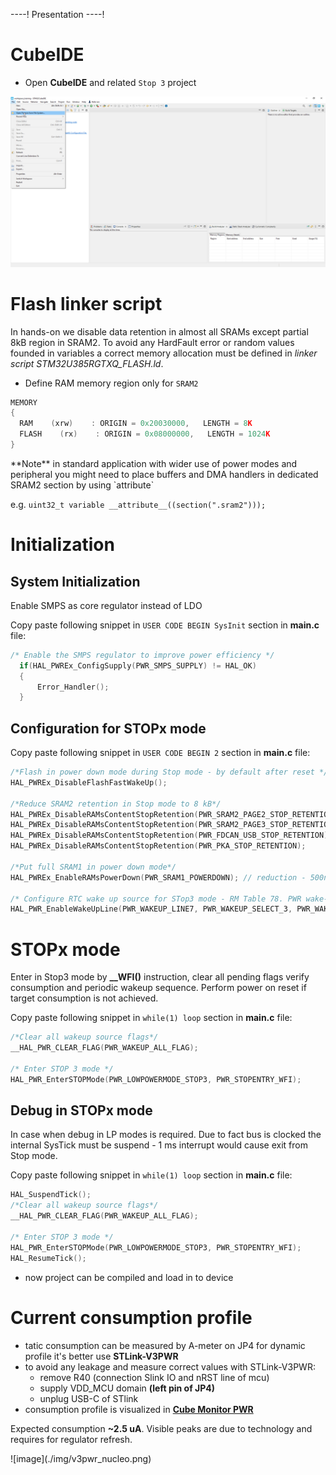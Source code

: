 ----!
Presentation
----!

# CubeIDE
- Open **CubeIDE** and related `Stop 3` project

![image](./img/open_project.png)

# Flash linker script
In hands-on we disable data retention in almost all SRAMs except partial 8kB region in SRAM2. To avoid any HardFault error or random values founded in variables a correct memory allocation must be defined in *linker script STM32U385RGTXQ_FLASH.ld*.

- Define RAM memory region only for `SRAM2`

```c
MEMORY
{
  RAM    (xrw)    : ORIGIN = 0x20030000,   LENGTH = 8K
  FLASH    (rx)    : ORIGIN = 0x08000000,   LENGTH = 1024K
}
```
<p> </p>
**Note** in standard application with wider use of power modes and peripheral you might need to place buffers and DMA handlers in dedicated SRAM2 section by using `attribute` 

e.g. `uint32_t variable __attribute__((section(".sram2")));`


# Initialization

## System Initialization
Enable SMPS as core regulator instead of LDO

Copy paste following snippet in `USER CODE BEGIN SysInit` section in **main.c** file:

```c
/* Enable the SMPS regulator to improve power efficiency */
  if(HAL_PWREx_ConfigSupply(PWR_SMPS_SUPPLY) != HAL_OK)
  {
	  Error_Handler();
  }
```

## Configuration for STOPx mode
Copy paste following snippet in `USER CODE BEGIN 2` section in **main.c** file:

```c
/*Flash in power down mode during Stop mode - by default after reset */
HAL_PWREx_DisableFlashFastWakeUp();

/*Reduce SRAM2 retention in Stop mode to 8 kB*/
HAL_PWREx_DisableRAMsContentStopRetention(PWR_SRAM2_PAGE2_STOP_RETENTION); // reduction -600nA
HAL_PWREx_DisableRAMsContentStopRetention(PWR_SRAM2_PAGE3_STOP_RETENTION);
HAL_PWREx_DisableRAMsContentStopRetention(PWR_FDCAN_USB_STOP_RETENTION);
HAL_PWREx_DisableRAMsContentStopRetention(PWR_PKA_STOP_RETENTION);

/*Put full SRAM1 in power down mode*/
HAL_PWREx_EnableRAMsPowerDown(PWR_SRAM1_POWERDOWN); // reduction - 500nA

/* Configure RTC wake up source for STop3 mode - RM Table 78. PWR wake-up source selection IN*/
HAL_PWR_EnableWakeUpLine(PWR_WAKEUP_LINE7, PWR_WAKEUP_SELECT_3, PWR_WAKEUP_POLARITY_HIGH);
```

# STOPx mode
Enter in Stop3 mode by **__WFI()** instruction, clear all pending flags verify consumption and periodic wakeup sequence. Perform power on reset if target consumption is not achieved.

Copy paste following snippet in `while(1) loop` section in **main.c** file:

```c
/*Clear all wakeup source flags*/
__HAL_PWR_CLEAR_FLAG(PWR_WAKEUP_ALL_FLAG);

/* Enter STOP 3 mode */
HAL_PWR_EnterSTOPMode(PWR_LOWPOWERMODE_STOP3, PWR_STOPENTRY_WFI);
```
<p> </p>

## Debug in STOPx mode
In case when debug in LP modes is required. Due to fact bus is clocked the internal SysTick must be suspend - 1 ms interrupt would cause exit from Stop mode.

Copy paste following snippet in `while(1) loop` section in **main.c** file:

```c
HAL_SuspendTick();
/*Clear all wakeup source flags*/
__HAL_PWR_CLEAR_FLAG(PWR_WAKEUP_ALL_FLAG);

/* Enter STOP 3 mode */
HAL_PWR_EnterSTOPMode(PWR_LOWPOWERMODE_STOP3, PWR_STOPENTRY_WFI);
HAL_ResumeTick();
```

- now project can be compiled and load in to device

# Current consumption profile

- tatic consumption can be measured by A-meter on JP4 for dynamic profile it's better use **STLink-V3PWR**
- to avoid any leakage and measure correct values with STLink-V3PWR:
  - remove R40 (connection Slink IO and nRST line of mcu)
  - supply VDD_MCU domain **(left pin of JP4)**
  - unplug USB-C of STlink
- consumption profile is visualized in **[Cube Monitor PWR](https://www.st.com/en/development-tools/stm32cubemonpwr.html)**
  
Expected consumption **~2.5 uA**. Visible peaks are due to technology and requires for regulator refresh.

<p> </p>
![image](./img/v3pwr_nucleo.png)

